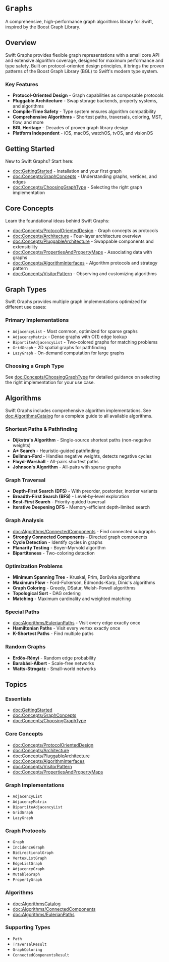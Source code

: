 # ``Graphs``

A comprehensive, high-performance graph algorithms library for Swift, inspired by the Boost Graph Library.

## Overview

Swift Graphs provides flexible graph representations with a small core API and extensive algorithm coverage, designed for maximum performance and type safety. Built on protocol-oriented design principles, it brings the proven patterns of the Boost Graph Library (BGL) to Swift's modern type system.

### Key Features

- **Protocol-Oriented Design** - Graph capabilities as composable protocols
- **Pluggable Architecture** - Swap storage backends, property systems, and algorithms
- **Compile-Time Safety** - Type system ensures algorithm compatibility
- **Comprehensive Algorithms** - Shortest paths, traversals, coloring, MST, flow, and more
- **BGL Heritage** - Decades of proven graph library design
- **Platform Independent** - iOS, macOS, watchOS, tvOS, and visionOS

## Getting Started

New to Swift Graphs? Start here:

- <doc:GettingStarted> - Installation and your first graph
- <doc:Concepts/GraphConcepts> - Understanding graphs, vertices, and edges
- <doc:Concepts/ChoosingGraphType> - Selecting the right graph implementation

## Core Concepts

Learn the foundational ideas behind Swift Graphs:

- <doc:Concepts/ProtocolOrientedDesign> - Graph concepts as protocols
- <doc:Concepts/Architecture> - Four-layer architecture overview
- <doc:Concepts/PluggableArchitecture> - Swappable components and extensibility
- <doc:Concepts/PropertiesAndPropertyMaps> - Associating data with graphs
- <doc:Concepts/AlgorithmInterfaces> - Algorithm protocols and strategy pattern
- <doc:Concepts/VisitorPattern> - Observing and customizing algorithms

## Graph Types

Swift Graphs provides multiple graph implementations optimized for different use cases:

### Primary Implementations

- ``AdjacencyList`` - Most common, optimized for sparse graphs
- ``AdjacencyMatrix`` - Dense graphs with O(1) edge lookup
- ``BipartiteAdjacencyList`` - Two-colored graphs for matching problems
- ``GridGraph`` - 2D spatial graphs for pathfinding
- ``LazyGraph`` - On-demand computation for large graphs

### Choosing a Graph Type

See <doc:Concepts/ChoosingGraphType> for detailed guidance on selecting the right implementation for your use case.

## Algorithms

Swift Graphs includes comprehensive algorithm implementations. See <doc:AlgorithmsCatalog> for a complete guide to all available algorithms.

### Shortest Paths & Pathfinding

- **Dijkstra's Algorithm** - Single-source shortest paths (non-negative weights)
- **A\* Search** - Heuristic-guided pathfinding
- **Bellman-Ford** - Handles negative weights, detects negative cycles
- **Floyd-Warshall** - All-pairs shortest paths
- **Johnson's Algorithm** - All-pairs with sparse graphs

### Graph Traversal

- **Depth-First Search (DFS)** - With preorder, postorder, inorder variants
- **Breadth-First Search (BFS)** - Level-by-level exploration
- **Best-First Search** - Priority-guided traversal
- **Iterative Deepening DFS** - Memory-efficient depth-limited search

### Graph Analysis

- <doc:Algorithms/ConnectedComponents> - Find connected subgraphs
- **Strongly Connected Components** - Directed graph components
- **Cycle Detection** - Identify cycles in graphs
- **Planarity Testing** - Boyer-Myrvold algorithm
- **Bipartiteness** - Two-coloring detection

### Optimization Problems

- **Minimum Spanning Tree** - Kruskal, Prim, Borůvka algorithms
- **Maximum Flow** - Ford-Fulkerson, Edmonds-Karp, Dinic's algorithms
- **Graph Coloring** - Greedy, DSatur, Welsh-Powell algorithms
- **Topological Sort** - DAG ordering
- **Matching** - Maximum cardinality and weighted matching

### Special Paths

- <doc:Algorithms/EulerianPaths> - Visit every edge exactly once
- **Hamiltonian Paths** - Visit every vertex exactly once
- **K-Shortest Paths** - Find multiple paths

### Random Graphs

- **Erdős-Rényi** - Random edge probability
- **Barabási-Albert** - Scale-free networks
- **Watts-Strogatz** - Small-world networks

## Topics

### Essentials

- <doc:GettingStarted>
- <doc:Concepts/GraphConcepts>
- <doc:Concepts/ChoosingGraphType>

### Core Concepts

- <doc:Concepts/ProtocolOrientedDesign>
- <doc:Concepts/Architecture>
- <doc:Concepts/PluggableArchitecture>
- <doc:Concepts/AlgorithmInterfaces>
- <doc:Concepts/VisitorPattern>
- <doc:Concepts/PropertiesAndPropertyMaps>

### Graph Implementations

- ``AdjacencyList``
- ``AdjacencyMatrix``
- ``BipartiteAdjacencyList``
- ``GridGraph``
- ``LazyGraph``

### Graph Protocols

- ``Graph``
- ``IncidenceGraph``
- ``BidirectionalGraph``
- ``VertexListGraph``
- ``EdgeListGraph``
- ``AdjacencyGraph``
- ``MutableGraph``
- ``PropertyGraph``

### Algorithms

- <doc:AlgorithmsCatalog>
- <doc:Algorithms/ConnectedComponents>
- <doc:Algorithms/EulerianPaths>

### Supporting Types

- ``Path``
- ``TraversalResult``
- ``GraphColoring``
- ``ConnectedComponentsResult``
